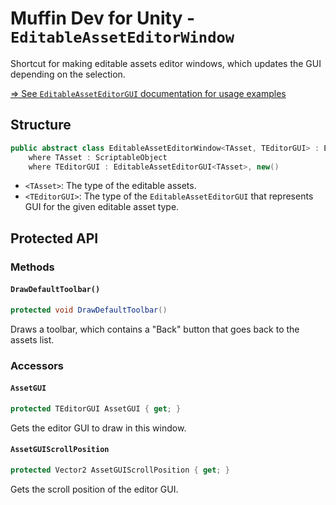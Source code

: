 # Muffin Dev for Unity - `EditableAssetEditorWindow`

Shortcut for making editable assets editor windows, which updates the GUI depending on the selection.

[=> See `EditableAssetEditorGUI` documentation for usage examples](./ediable-asset-editor-gui.md)

## Structure

```cs
public abstract class EditableAssetEditorWindow<TAsset, TEditorGUI> : EditorWindow
    where TAsset : ScriptableObject
    where TEditorGUI : EditableAssetEditorGUI<TAsset>, new()
```

- `<TAsset>`: The type of the editable assets.
- `<TEditorGUI>`: The type of the `EditableAssetEditorGUI` that represents GUI for the given editable asset type.

## Protected API

### Methods

#### `DrawDefaultToolbar()`

```cs
protected void DrawDefaultToolbar()
```

Draws a toolbar, which contains a "Back" button that goes back to the assets list.

### Accessors

#### `AssetGUI`

```cs
protected TEditorGUI AssetGUI { get; }
```

Gets the editor GUI to draw in this window.

#### `AssetGUIScrollPosition`

```cs
protected Vector2 AssetGUIScrollPosition { get; }
```

Gets the scroll position of the editor GUI.